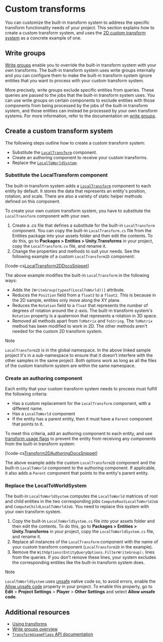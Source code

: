 # Custom transforms

You can customize the built-in transform system to address the specific transform functionality needs of your project. This section explains how to create a custom transform system, and uses the [2D custom transform system](https://github.com/Unity-Technologies/EntityComponentSystemSamples/tree/master/EntitiesSamples/Assets/Miscellaneous/CustomTransforms) as a concrete example of one.

## Write groups

[Write groups](systems-write-groups.md) enable you to override the built-in transform system with your own transforms. The built-in transform system uses write groups internally and you can configure them to make the built-in transform system ignore entities that you want to process with your custom transform system.

More precisely, write groups exclude specific entities from queries. These queries are passed to the jobs that the built-in transform system uses. You can use write groups on certain components to exclude entities with those components from being processed by the jobs of the built-in transform system, and those entities can instead be processed by your own transform systems. For more information, refer to the documentation on [write groups](systems-write-groups.md).

## Create a custom transform system

The following steps outline how to create a custom transform system:

* Substitute the [`LocalTransform`](xref:Unity.Transforms.LocalTransform) component.
* Create an authoring component to receive your custom transforms.
* Replace the [`LocalToWorldSystem`](xref:Unity.Transforms.LocalToWorldSystem).

### Substitute the LocalTransform component

The built-in transform system adds a [`LocalTransform`](xref:Unity.Transforms.LocalTransform) component to each entity by default. It stores the data that represents an entity's position, rotation, and scale. There are also a variety of static helper methods defined on this component.

To create your own custom transform system, you have to substitute the `LocalTransform` component with your own.

1. Create a .cs file that defines a substitute for the built-in `LocalTransform` component. You can copy the built-in `LocalTransform.cs` file from the Entities package into your assets folder and then edit the contents. To do this, go to **Packages &gt; Entities &gt; Unity.Transforms** in your project, copy the `LocalTransform.cs` file, and rename it.
1. Change the properties and methods to suit your needs. See the following example of a custom `LocalTransform2D` component:

[!code-cs[LocalTransform2DDocsSnippet](../DocCodeSamples.Tests/TransformsCustom.cs#LocalTransform2D)]

The above example modifies the built-in `LocalTransform` in the following ways:

* Adds the `[WriteGroup(typeof(LocalToWorld))]` attribute.
* Reduces the `Position` field from a `float3` to a `float2`. This is because in the 2D sample, entities only move along the XY plane.
* Reduces the `Rotation` field to a `float` that represents the number of degrees of rotation around the z-axis. The built-in transform system's `Rotation` property is a quaternion that represents a rotation in 3D space.
* Removed all methods apart from `ToMatrix` and `ToString`. The `ToMatrix` method has been modified to work in 2D. The other methods aren't needed for the custom 2D transform system.

> [!NOTE]
> `LocalTransform2D` is in the global namespace. In the above linked sample project it's in a sub-namespace to ensure that it doesn't interfere with the other samples in the same project. Both options work as long as all the files of the custom transform system are within the same namespace.

### Create an authoring component

Each entity that your custom transform system needs to process must fulfill the following criteria:

* Has a custom replacement for the `LocalTransform` component, with a different name.
* Has a `LocalToWorld` component
* If the entity has a parent entity, then it must have a `Parent` component that points to it.

To meet this criteria, add an authoring component to each entity, and use [transform usage flags](xref:Unity.Entities.TransformUsageFlags) to prevent the entity from receiving any components from the built-in transform system:

[!code-cs[Transform2DAuthoringDocsSnippet](../DocCodeSamples.Tests/TransformsCustom.cs#Transform2DAuthoring)]

The above example adds the custom `LocalTransform2D` component and the built-in `LocalToWorld` component to the authoring component. If applicable, it also adds a `Parent` component that points to the entity's parent entity.

### Replace the LocalToWorldSystem

The built-in `LocalToWorldSystem` computes the `LocalToWorld` matrices of root and child entities in the two corresponding jobs `ComputeRootLocalToWorldJob` and `ComputeChildLocalToWorldJob`. You need to replace this system with your own transform system.

1. Copy the built-in `LocalToWorldSystem.cs` file into your assets folder and then edit the contents. To do this, go to **Packages &gt; Entities &gt; Unity.Transforms** in your project, copy the `LocalToWorldSystem.cs` file, and rename it.
1. Replace all instances of the `LocalTransform` component with the name of your custom transform component (`LocalTransform2D` in the example).
1. Remove the `WithOptions(EntityQueryOptions.FilterWriteGroup);` lines from the queries. If you don't remove these lines, your system excludes the corresponding entities like the built-in transform system does.

> [!NOTE]
> `LocalToWorldSystem` uses [unsafe](https://learn.microsoft.com/en-us/dotnet/csharp/language-reference/unsafe-code) native code so, to avoid errors, enable the [Allow unsafe code](xref:UnityEditor.Compilation.ScriptCompilerOptions.AllowUnsafeCode) property in your project. To enable this property, go to **Edit** &gt; **Project Settings** &gt; **Player** &gt; **Other Settings** and select **Allow unsafe code**.

## Additional resources

- [Using transforms](transforms-using.md)
- [Write groups overview](systems-write-groups.md)
- [`TransformUsageFlags` API documentation](xref:Unity.Entities.TransformUsageFlags)
